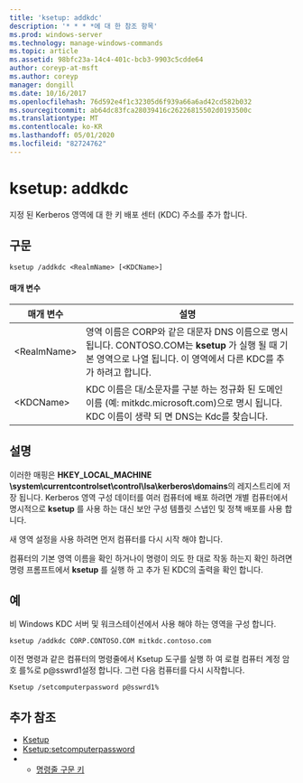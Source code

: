 ```yaml
---
title: 'ksetup: addkdc'
description: '* * * *에 대 한 참조 항목'
ms.prod: windows-server
ms.technology: manage-windows-commands
ms.topic: article
ms.assetid: 98bfc23a-14c4-401c-bcb3-9903c5cdde64
author: coreyp-at-msft
ms.author: coreyp
manager: dongill
ms.date: 10/16/2017
ms.openlocfilehash: 76d592e4f1c32305d6f939a66a6ad42cd582b032
ms.sourcegitcommit: ab64dc83fca28039416c26226815502d0193500c
ms.translationtype: MT
ms.contentlocale: ko-KR
ms.lasthandoff: 05/01/2020
ms.locfileid: "82724762"
---
```

# <a name="ksetupaddkdc"></a>ksetup: addkdc



지정 된 Kerberos 영역에 대 한 키 배포 센터 (KDC) 주소를 추가 합니다.

## <a name="syntax"></a>구문

```
ksetup /addkdc <RealmName> [<KDCName>] 
```

#### <a name="parameters"></a>매개 변수

|매개 변수|설명|
|---------|-----------|
|\<RealmName>|영역 이름은 CORP와 같은 대문자 DNS 이름으로 명시 됩니다. CONTOSO.COM는 **ksetup** 가 실행 될 때 기본 영역으로 나열 됩니다. 이 영역에서 다른 KDC를 추가 하려고 합니다.|
|\<KDCName>|KDC 이름은 대/소문자를 구분 하는 정규화 된 도메인 이름 (예: mitkdc.microsoft.com)으로 명시 됩니다. KDC 이름이 생략 되 면 DNS는 Kdc를 찾습니다.|

## <a name="remarks"></a>설명

이러한 매핑은 **HKEY_LOCAL_MACHINE \system\currentcontrolset\control\lsa\kerberos\domains**의 레지스트리에 저장 됩니다. Kerberos 영역 구성 데이터를 여러 컴퓨터에 배포 하려면 개별 컴퓨터에서 명시적으로 **ksetup** 를 사용 하는 대신 보안 구성 템플릿 스냅인 및 정책 배포를 사용 합니다.

새 영역 설정을 사용 하려면 먼저 컴퓨터를 다시 시작 해야 합니다.

컴퓨터의 기본 영역 이름을 확인 하거나이 명령이 의도 한 대로 작동 하는지 확인 하려면 명령 프롬프트에서 **ksetup** 를 실행 하 고 추가 된 KDC의 출력을 확인 합니다.

## <a name="examples"></a>예

비 Windows KDC 서버 및 워크스테이션에서 사용 해야 하는 영역을 구성 합니다.
```
ksetup /addkdc CORP.CONTOSO.COM mitkdc.contoso.com
```
이전 명령과 같은 컴퓨터의 명령줄에서 Ksetup 도구를 실행 하 여 로컬 컴퓨터 계정 암호 를%로 p@sswrd1설정 합니다. 그런 다음 컴퓨터를 다시 시작합니다.
```
Ksetup /setcomputerpassword p@sswrd1%
```

## <a name="additional-references"></a>추가 참조

-   [Ksetup](ksetup.md)
-   [Ksetup:setcomputerpassword](ksetup-setcomputerpassword.md)
-   - [명령줄 구문 키](command-line-syntax-key.md)